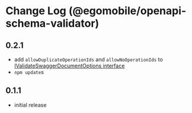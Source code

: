 # Change Log (@egomobile/openapi-schema-validator)

## 0.2.1

- add `allowDuplicateOperationIds` and `allowNoOperationIds` to [IValidateSwaggerDocumentOptions interface](https://egomobile.github.io/node-openapi-schema-validator/interfaces/IValidateSwaggerDocumentOptions.html)
- `npm update`s

## 0.1.1

- initial release
